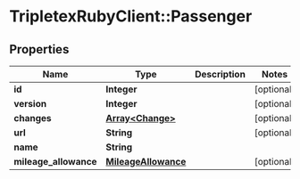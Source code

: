 # TripletexRubyClient::Passenger

## Properties
Name | Type | Description | Notes
------------ | ------------- | ------------- | -------------
**id** | **Integer** |  | [optional] 
**version** | **Integer** |  | [optional] 
**changes** | [**Array&lt;Change&gt;**](Change.md) |  | [optional] 
**url** | **String** |  | [optional] 
**name** | **String** |  | 
**mileage_allowance** | [**MileageAllowance**](MileageAllowance.md) |  | [optional] 


